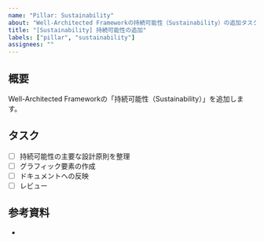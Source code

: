 ```yaml
---
name: "Pillar: Sustainability"
about: "Well-Architected Frameworkの持続可能性（Sustainability）の追加タスク"
title: "[Sustainability] 持続可能性の追加"
labels: ["pillar", "sustainability"]
assignees: ""
---
```


## 概要

Well-Architected Frameworkの「持続可能性（Sustainability）」を追加します。

## タスク

- [ ] 持続可能性の主要な設計原則を整理
- [ ] グラフィック要素の作成
- [ ] ドキュメントへの反映
- [ ] レビュー

## 参考資料

-